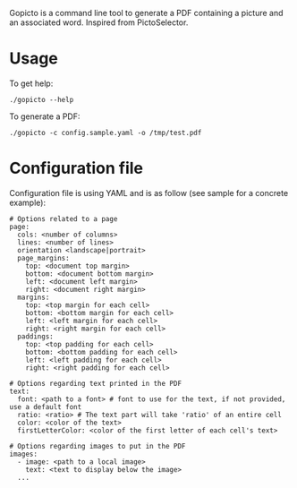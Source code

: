 Gopicto is a command line tool to generate a PDF containing a picture and an associated word.
Inspired from PictoSelector.

# Usage

To get help:

```
./gopicto --help
```

To generate a PDF:

```
./gopicto -c config.sample.yaml -o /tmp/test.pdf
```

# Configuration file

Configuration file is using YAML and is as follow (see sample for a concrete example):

```
# Options related to a page
page:
  cols: <number of columns>
  lines: <number of lines>
  orientation <landscape|portrait>
  page_margins:
    top: <document top margin>
    bottom: <document bottom margin>
    left: <document left margin>
    right: <document right margin>
  margins:
    top: <top margin for each cell>
    bottom: <bottom margin for each cell>
    left: <left margin for each cell>
    right: <right margin for each cell>
  paddings:
    top: <top padding for each cell>
    bottom: <bottom padding for each cell>
    left: <left padding for each cell>
    right: <right padding for each cell>

# Options regarding text printed in the PDF
text:
  font: <path to a font> # font to use for the text, if not provided, use a default font
  ratio: <ratio> # The text part will take 'ratio' of an entire cell
  color: <color of the text>
  firstLetterColor: <color of the first letter of each cell's text>

# Options regarding images to put in the PDF
images:
  - image: <path to a local image>
    text: <text to display below the image>
  ...
```

